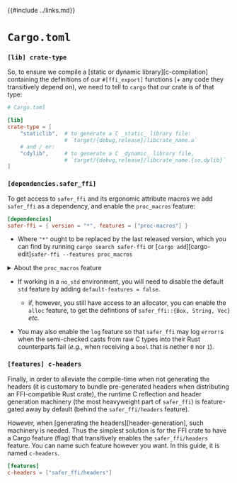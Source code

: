 {{#include ../links.md}}

# `Cargo.toml`

### `[lib] crate-type`

So, to ensure we compile a [static or dynamic library][c-compilation]
containing the definitions of our `#[ffi_export]` functions (+ any code they
transitively depend on), we need to tell to `cargo` that our crate is of that
type:

```toml
# Cargo.toml

[lib]
crate-type = [
    "staticlib",  # to generate a C _static_ library file:
                  # `target/{debug,release}/libcrate_name.a`
    # and / or:
    "cdylib",     # to generate a C _dynamic_ library file,
                  # `target/{debug,release}/libcrate_name.{so,dylib}`
]
```

### `[dependencies.safer_ffi]`

To get access to `safer_ffi` and its ergonomic attribute macros we add `safer_ffi` as
a dependency, and enable the `proc_macros` feature:

```toml
[dependencies]
safer-ffi = { version = "*", features = ["proc-macros"] }
```

  - Where `"*"` ought to be replaced by the last released version, which you
    can find by running `cargo search safer-ffi` or
    [`cargo add`][cargo-edit]`safer-ffi --features proc_macros`

<details><summary>About the <code>proc_macros</code> feature</summary>

although still a WIP, the author of `safer_ffi` is making an important effort
to make the usage of procedural macros be as optional as possible, so
as to allow downstream users to avoid pulling the very heavyweight
`syn + quote` dependencies, by offering alternative basic macros
alternatives (such as `ReprC!` instead of `#[derive_ReprC]`)

</details>

  - If working in a `no_std` environment, you will need to disable the default
    `std` feature by adding `default-features = false`.

      - if, however, you still have access to an allocator, you can enable the
        `alloc` feature, to get the defintions of `safer_ffi::{Box, String, Vec}`
        _etc._

  - You may also enable the `log` feature so that `safer_ffi` may log `error!`s
    when the semi-checked casts from raw C types into their Rust counterparts
    fail (_e.g._, when receiving a `bool` that is nether `0` nor `1`).

### `[features] c-headers`

Finally, in order to alleviate the compile-time when not generating the headers
(it is customary to bundle pre-generated headers when distributing an
FFI-compatible Rust crate), the runtime C reflection and header generation
machinery (the most heavyweight part of `safer_ffi`) is feature-gated away by
default (behind the `safer_ffi/headers` feature).

However, when [generating the headers][header-generation], such machinery is
needed. Thus the simplest solution is for the FFI crate to have a Cargo feature
(flag) that transitively enables the `safer_ffi/headers` feature. You can name such
feature however you want. In this guide, it is named `c-headers`.

```toml
[features]
c-headers = ["safer_ffi/headers"]
```
